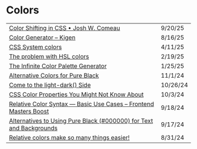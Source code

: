 # Colors

|                                                                                                                                                                           |          |
| ------------------------------------------------------------------------------------------------------------------------------------------------------------------------- | -------- |
| [Color Shifting in CSS • Josh W. Comeau](https://www.joshwcomeau.com/animation/color-shifting/?ref=dailydev)                                                              | 9/20/25  |
| [Color Generator – Kigen](https://kigen.design/color?ref=dailydev)                                                                                                        | 8/16/25  |
| [CSS System colors](https://app.daily.dev/posts/css-system-colors-jmpp17dmv)                                                                                              | 4/11/25  |
| [The problem with HSL colors](https://tigerabrodi.blog/the-problem-with-hsl-colors?ref=dailydev)                                                                          | 2/19/25  |
| [The Infinite Color Palette Generator](https://app.daily.dev/posts/the-infinite-color-palette-generator-1vb5vrkvc)                                                        | 1/25/25  |
| [Alternative Colors for Pure Black](https://app.daily.dev/posts/alternative-colors-for-pure-black-ijwzrkmjz)                                                              | 11/1/24  |
| [Come to the light-dark() Side](https://css-tricks.com/come-to-the-light-dark-side/?ref=dailydev)                                                                         | 10/26/24 |
| [CSS Color Properties You Might Not Know About](https://webdeveloper.beehiiv.com/p/css-color-properties-you-might-not-know-about?ref=dailydev)                            | 10/3/24  |
| [Relative Color Syntax — Basic Use Cases – Frontend Masters Boost](https://app.daily.dev/posts/relative-color-syntax-basic-use-cases-frontend-masters-boost-btzjof1r6)    | 9/18/24  |
| [Alternatives to Using Pure Black (#000000) for Text and Backgrounds](https://uxplanet.org/alternatives-to-using-pure-black-000000-for-text-and-backgrounds-54ef0e733cdb) | 9/17/24  |
| [Relative colors make so many things easier!](https://app.daily.dev/posts/relative-colors-make-so-many-things-easier--8bjbzflta)                                          | 8/31/24  |
